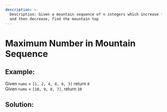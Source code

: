 ```yaml
---
description: >-
  Description: Given a mountain sequence of n integers which increase firstly
  and then decrease, find the mountain top
---
```


# Maximum Number in Mountain Sequence

## Example:

Given `nums` = `[1, 2, 4, 8, 6, 3]` return `8`  
Given `nums` = `[10, 9, 8, 7]`, return `10`

## Solution:



